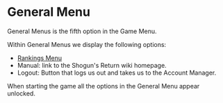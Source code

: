 # General Menu

General Menus is the fifth option in the Game Menu.

Within General Menus we display the following options:

- [Rankings Menu](./rankings.md)
- Manual: link to the Shogun's Return wiki homepage.
- Logout: Button that logs us out and takes us to the Account Manager.

When starting the game all the options in the General Menu appear unlocked.
